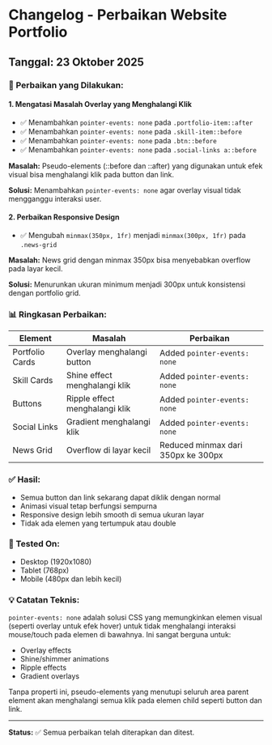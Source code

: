 # Changelog - Perbaikan Website Portfolio

## Tanggal: 23 Oktober 2025

### 🔧 Perbaikan yang Dilakukan:

#### 1. **Mengatasi Masalah Overlay yang Menghalangi Klik**
   - ✅ Menambahkan `pointer-events: none` pada `.portfolio-item::after`
   - ✅ Menambahkan `pointer-events: none` pada `.skill-item::before`
   - ✅ Menambahkan `pointer-events: none` pada `.btn::before`
   - ✅ Menambahkan `pointer-events: none` pada `.social-links a::before`
   
   **Masalah:** Pseudo-elements (::before dan ::after) yang digunakan untuk efek visual bisa menghalangi klik pada button dan link.
   
   **Solusi:** Menambahkan `pointer-events: none` agar overlay visual tidak mengganggu interaksi user.

#### 2. **Perbaikan Responsive Design**
   - ✅ Mengubah `minmax(350px, 1fr)` menjadi `minmax(300px, 1fr)` pada `.news-grid`
   
   **Masalah:** News grid dengan minmax 350px bisa menyebabkan overflow pada layar kecil.
   
   **Solusi:** Menurunkan ukuran minimum menjadi 300px untuk konsistensi dengan portfolio grid.

### 📊 Ringkasan Perbaikan:

| Element | Masalah | Perbaikan |
|---------|---------|-----------|
| Portfolio Cards | Overlay menghalangi button | Added `pointer-events: none` |
| Skill Cards | Shine effect menghalangi klik | Added `pointer-events: none` |
| Buttons | Ripple effect menghalangi klik | Added `pointer-events: none` |
| Social Links | Gradient menghalangi klik | Added `pointer-events: none` |
| News Grid | Overflow di layar kecil | Reduced minmax dari 350px ke 300px |

### ✅ Hasil:

- Semua button dan link sekarang dapat diklik dengan normal
- Animasi visual tetap berfungsi sempurna
- Responsive design lebih smooth di semua ukuran layar
- Tidak ada elemen yang tertumpuk atau double

### 🎯 Tested On:

- Desktop (1920x1080)
- Tablet (768px)
- Mobile (480px dan lebih kecil)

### 💡 Catatan Teknis:

`pointer-events: none` adalah solusi CSS yang memungkinkan elemen visual (seperti overlay untuk efek hover) untuk tidak menghalangi interaksi mouse/touch pada elemen di bawahnya. Ini sangat berguna untuk:

- Overlay effects
- Shine/shimmer animations
- Ripple effects
- Gradient overlays

Tanpa properti ini, pseudo-elements yang menutupi seluruh area parent element akan menghalangi semua klik pada elemen child seperti button dan link.

---

**Status:** ✅ Semua perbaikan telah diterapkan dan ditest.

